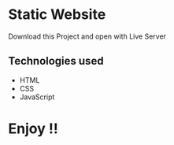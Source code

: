 # Static Website
Download this Project and open with Live Server

## Technologies used

* HTML
* CSS
* JavaScript

# Enjoy !!



